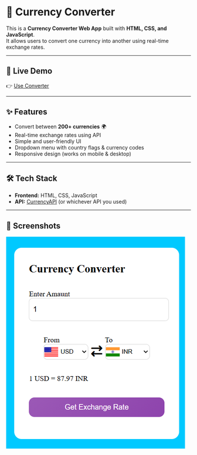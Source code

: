 # 💱 Currency Converter

This is a **Currency Converter Web App** built with **HTML, CSS, and JavaScript**.  
It allows users to convert one currency into another using real-time exchange rates.  

---

## 🔗 Live Demo
👉 [Use Converter](https://gulabhussain.github.io/Currency-Converter/)  

---

## ✨ Features
- Convert between **200+ currencies** 🌍  
- Real-time exchange rates using API  
- Simple and user-friendly UI  
- Dropdown menu with country flags & currency codes  
- Responsive design (works on mobile & desktop)  

---

## 🛠️ Tech Stack
- **Frontend:** HTML, CSS, JavaScript  
- **API:** [CurrencyAPI](https://api.currencyapi.com/v3/latest?apikey=cur_live_yHbDap7glOa3dI5IQUMFEQvnWPhqyoRU005MVskV) (or whichever API you used)  

---

## 📸 Screenshots
![App Screenshot](screenshot.png)
